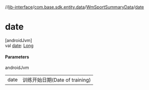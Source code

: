 //[lib-interface](../../../index.md)/[com.base.sdk.entity.data](../index.md)/[WmSportSummaryData](index.md)/[date](date.md)

# date

[androidJvm]\
val [date](date.md): [Long](https://kotlinlang.org/api/latest/jvm/stdlib/kotlin/-long/index.html)

#### Parameters

androidJvm

| | |
|---|---|
| date | 训练开始日期(Date of training) |
